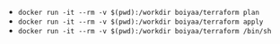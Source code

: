 - `docker run -it --rm -v $(pwd):/workdir boiyaa/terraform plan`
- `docker run -it --rm -v $(pwd):/workdir boiyaa/terraform apply`
- `docker run -it --rm -v $(pwd):/workdir boiyaa/terraform /bin/sh`
